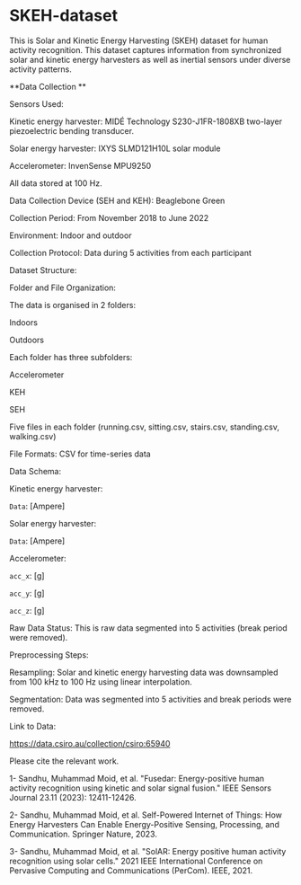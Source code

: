 # SKEH-dataset
This is Solar and Kinetic Energy Harvesting (SKEH) dataset for human activity recognition. This dataset captures information from synchronized solar and kinetic energy harvesters as well as inertial sensors under diverse activity patterns.

**Data Collection **

Sensors Used:

Kinetic energy harvester: MIDÉ Technology S230-J1FR-1808XB two-layer piezoelectric bending transducer.

Solar energy harvester: IXYS SLMD121H10L solar module

Accelerometer: InvenSense MPU9250


All data stored at 100 Hz.

Data Collection Device (SEH and KEH): Beaglebone Green

Collection Period: From November 2018 to June 2022

Environment: Indoor and outdoor

Collection Protocol: Data during 5 activities from each participant 


Dataset Structure:

Folder and File Organization: 

The data is organised in 2 folders: 

Indoors

Outdoors

Each folder has three subfolders:

Accelerometer

KEH

SEH

Five files in each folder (running.csv, sitting.csv, stairs.csv, standing.csv, walking.csv)

File Formats: CSV for time-series data

Data Schema: 

Kinetic energy harvester:

`Data`: [Ampere]

Solar energy harvester:

`Data`: [Ampere]

Accelerometer:

`acc_x`: [g]

`acc_y`: [g]

`acc_z`: [g]


Raw Data Status: This is raw data segmented into 5 activities (break period were removed).

Preprocessing Steps:

Resampling: Solar and kinetic energy harvesting data was downsampled from 100 kHz to 100 Hz using linear interpolation.

Segmentation: Data was segmented into 5 activities and break periods were removed.

Link to Data:

https://data.csiro.au/collection/csiro:65940


Please cite the relevant work.

1- Sandhu, Muhammad Moid, et al. "Fusedar: Energy-positive human activity recognition using kinetic and solar signal fusion." IEEE Sensors Journal 23.11 (2023): 12411-12426.

2- Sandhu, Muhammad Moid, et al. Self-Powered Internet of Things: How Energy Harvesters Can Enable Energy-Positive Sensing, Processing, and Communication. Springer Nature, 2023.

3- Sandhu, Muhammad Moid, et al. "SolAR: Energy positive human activity recognition using solar cells." 2021 IEEE International Conference on Pervasive Computing and Communications (PerCom). IEEE, 2021.


